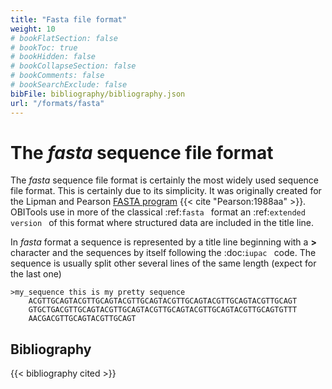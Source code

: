 ```yaml
---
title: "Fasta file format"
weight: 10
# bookFlatSection: false
# bookToc: true
# bookHidden: false
# bookCollapseSection: false
# bookComments: false
# bookSearchExclude: false
bibFile: bibliography/bibliography.json 
url: "/formats/fasta"
---
```


# The *fasta* sequence file format

The *fasta* sequence file format is certainly the most widely used sequence file
format. This is certainly due to its simplicity. It was originally created
for the Lipman and Pearson [FASTA program](https://en.wikipedia.org/wiki/FASTA) {{< cite "Pearson:1988aa" >}}.
OBITools use in more of the classical :ref:`fasta ` format an :ref:`extended
version ` of this format where structured data are included in the title line.

In *fasta* format a sequence is represented by a title line beginning with a **>** character and
the sequences by itself following the :doc:`iupac ` code. The sequence is usually split other 
several lines of the same length (expect for the last one) 

```
>my_sequence this is my pretty sequence
    ACGTTGCAGTACGTTGCAGTACGTTGCAGTACGTTGCAGTACGTTGCAGTACGTTGCAGT
    GTGCTGACGTTGCAGTACGTTGCAGTACGTTGCAGTACGTTGCAGTACGTTGCAGTGTTT
    AACGACGTTGCAGTACGTTGCAGT
```

## Bibliography

 {{< bibliography cited >}}